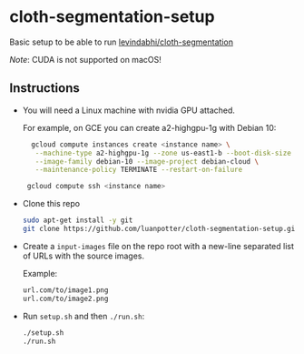 # cloth-segmentation-setup

Basic setup to be able to run [levindabhi/cloth-segmentation](https://github.com/levindabhi/cloth-segmentation)

*Note*: CUDA is not supported on macOS!

## Instructions

 * You will need a Linux machine with nvidia GPU attached.

   For example, on GCE you can create a2-highgpu-1g with Debian 10:

   ```bash
     gcloud compute instances create <instance name> \
      --machine-type a2-highgpu-1g --zone us-east1-b --boot-disk-size 200GB \
      --image-family debian-10 --image-project debian-cloud \
      --maintenance-policy TERMINATE --restart-on-failure

    gcloud compute ssh <instance name>
   ```

 * Clone this repo

   ```bash
   sudo apt-get install -y git
   git clone https://github.com/luanpotter/cloth-segmentation-setup.git
   ```

 * Create a `input-images` file on the repo root with a new-line separated list of URLs with the source images.

   Example:

   ```txt
   url.com/to/image1.png
   url.com/to/image2.png
   ```

 * Run `setup.sh` and then `./run.sh`:

   ```bash
   ./setup.sh
   ./run.sh
   ```
